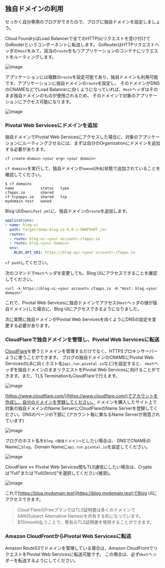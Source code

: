 ## 独自ドメインの利用

せっかく自分専用のブログができたので、ブログに独自ドメインを設定しましょう。

Cloud FoundryはLoad Balancerで全てのHTTP(s)リクエストを受け付けてGoRouterというコンポーネントに転送します。
GoRouterはHTTPリクエストヘッダの`Host`をみて、該当の`route`をもつアプリケーションのコンテナにリクエストをルーティングします。

![image](https://user-images.githubusercontent.com/106908/35513402-3f97e4a0-0546-11e8-86be-6003fef2ebce.png)

アプリケーションには複数の`route`を設定可能であり、独自ドメインも利用可能です。アプリケーションに独自ドメインの`route`を設定し、
そのドメインがDNSのCNAMEなどでLoad Balancerに向くようになっていれば、`Host`ヘッダはそのまま独自ドメインのものが使用されるため、
そのドメインで対象のアプリケーションにアクセス可能になります。

![image](https://user-images.githubusercontent.com/106908/35514687-5c584338-054a-11e8-8a4b-51e28da03f41.png)


### Pivotal Web Servicesにドメインを追加

独自ドメインでPivotal Web Servicesにアクセスした場合に、対象のアプリケーションにルーティングさせるには、まずは自分のOrganizationにドメインを追加する必要があります。


```
cf create-domain <your org> <your domain>
```

`cf domains`を実行して、独自ドメインが`owned`(`所有`)状態で追加されていることを確認してください。


```
$ cf domains
name            status   type
cfapps.io       shared
cf-tcpapps.io   shared   tcp
mydomain.test   owned
```


Blog UIの`manifest.yml`に、独自ドメインの`route`を追加します。

``` yaml
applications:
- name: blog-ui
  path: target/demo-blog-ui-0.0.1-SNAPSHOT.jar
  routes:
  - route: blog-ui-<your account>.cfapps.io
  - route: blog.<your domain>
  env:
    BLOG_API_URI: https://blog-api-<your account>.cfapps.io
```

`cf push`してください。

次のコマンドで`Host`ヘッダを変更しても、Blog UIにアクセスできることを確認してください。

```
curl -k https://blog-ui-<your account>.cfapps.io -H "Host: blog.<your domain>"
```

これで、Pivotal Web Servicesに独自ドメインでアクセス(`Host`ヘッダの値が独自ドメイン)した場合に、Blog UIにアクセスできるようになりました。

次に実際に独自ドメインがPivotal Web Servicesを向くようにDNSの設定を変更する必要があります。

### CloudFlareで独自ドメインを管理し、Pivotal Web Servicesに転送

[CloudFlare](https://www.cloudflare.com/)を使うとドメインを管理するだけでなく、HTTPSプロキシサーバーように使うことができます。
ブログの独自ドメインのCNAMEにPivotal Web ServicesのLBに向くホスト名(`api.run.pivotal.io`など)を設定すると、
`Host`ヘッダを独自ドメインのままリクエストをPivotal Web Servicesに向けることができます。また、TLS TerminationもCloudFlareで行えます。

![image](https://user-images.githubusercontent.com/106908/35514699-68683c3c-054a-11e8-875d-eda3a12d6f2b.png)

[https://www.cloudflare.com/](https://www.cloudflare.com/)でアカウントを作成し、自分のドメインを登録してください。
ドメインを購入したサイト上で対象の独自ドメインのName ServerにCloudFlareのName Serverを登録してください。DNSのページの下部に
(アカウント毎に異なるName Serverが用意されています)

![image](https://user-images.githubusercontent.com/106908/35515442-86b94a62-054c-11e8-900c-fc9f5520627e.png)

ブログのホスト名を`blog.<独自ドメイン>`としたい場合は、
DNSでCNAMEのNameに`blog`、Domain Nameに`api.run.pivotal.io`を設定してください。

![image](https://user-images.githubusercontent.com/106908/35514342-3b924726-0549-11e8-8b83-f90c72ead33d.png)


CloudFlare <-> Pivotal Web Services間もTLS通信にしたい場合は、Cryptoは"Full"または"Full(Strict)"を選択してください(推奨)。

![image](https://user-images.githubusercontent.com/106908/35513899-d7881d7e-0547-11e8-9847-c56b7cc3455a.png)


これで[https://blog.mydomain.test](https://blog.mydomain.test)でBlog UIにアクセスできます。

> Cloud FlareのFreeプランではTLS証明書は多くのドメインでSAN(Subject Alternative Names)を共有する形になっています。
> $10/month払うことで、専有のTLS証明書を使用することができます。

### Amazon CloudFrontからPivotal Web Servicesに転送

Amazon Route53でドメインを管理している場合は、Amazon CloudFrontでリクエストをPivotal Web Servicesに転送可能です。
この場合は、必ず`Host`ヘッダーを転送するようにしてください。
